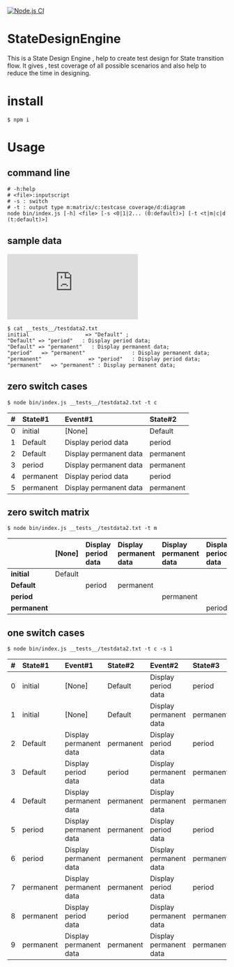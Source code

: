 [![Node.js CI](https://github.com/rakutentech/StateDesignEngine/actions/workflows/node.js.yml/badge.svg)](https://github.com/rakutentech/StateDesignEngine/actions/workflows/node.js.yml)
# StateDesignEngine
This is a State Design Engine , help to create test design for State transition flow.
It gives , test coverage of all possible scenarios and also help to reduce the time in designing.



# install

``` shell
$ npm i 
```

# Usage
## command line
``` shell
# -h:help
# <file>:inputscript
# -s : switch
# -t : output type m:matrix/c:testcase coverage/d:diagram
node bin/index.js [-h] <file> [-s <0|1|2... (0:default)>] [-t <t|m|c|d (t:default)>]
```

## sample data
![alt text](https://github.com/rakutentech/StateDesignEngine/blob/main/__tests__/testdata2.txt)

``` shell
$ cat __tests__/testdata2.txt
initial                  => "Default" ;
"Default" => "period"   : Display period data;
"Default" => "permanent"   : Display permanent data;
"period"   => "permanent"               : Display permanent data;
"permanent"               => "period"   : Display period data;
"permanent"   => "permanent" : Display permanent data;
```
## zero switch cases

```shell
$ node bin/index.js __tests__/testdata2.txt -t c
```

|#|State#1|Event#1|State#2|
|:--|:--|:--|:--|
|0|initial|[None]|Default|
|1|Default|Display period data|period|
|2|Default|Display permanent data|permanent|
|3|period|Display permanent data|permanent|
|4|permanent|Display period data|period|
|5|permanent|Display permanent data|permanent|

## zero switch matrix

```shell
$ node bin/index.js __tests__/testdata2.txt -t m
```

||[None]|Display period data|Display permanent data|Display permanent data|Display period data|Display permanent data|
|:--|:--|:--|:--|:--|:--|:--| 
|**initial**|Default||||||
|**Default**||period|permanent|||| 
|**period**||||permanent||| 
|**permanent**|||||period|permanent|

## one switch cases
```shell
$ node bin/index.js __tests__/testdata2.txt -t c -s 1
```

|#|State#1|Event#1|State#2|Event#2|State#3|
|:--|:--|:--|:--|:--|:--|
|0|initial|[None]|Default|Display period data|period|
|1|initial|[None]|Default|Display permanent data|permanent|
|2|Default|Display permanent data|permanent|Display period data|period|
|3|Default|Display period data|period|Display permanent data|permanent|
|4|Default|Display permanent data|permanent|Display permanent data|permanent|
|5|period|Display permanent data|permanent|Display period data|period|
|6|period|Display permanent data|permanent|Display permanent data|permanent|
|7|permanent|Display permanent data|permanent|Display period data|period|
|8|permanent|Display period data|period|Display permanent data|permanent|
|9|permanent|Display permanent data|permanent|Display permanent data|permanent|



